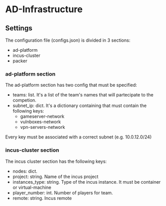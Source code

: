 # AD-Infrastructure

## Settings
The configuration file (configs.json) is divided in 3 sections:
- ad-platform
- incus-cluster
- packer

### ad-platform section
The ad-platform section has two config that must be specified:
- teams: list. It's a list of the team's names that will partecipate to the competion.
- subnet_ip: dict. It's a dictionary containing that must contain the following keys:
    * gameserver-network
    * vulnboxes-network
    * vpn-servers-network

Every key must be associated with a correct subnet (e.g. 10.0.12.0/24)

### incus-cluster section
The incus cluster section has the following keys:
- nodes: dict. 
- project: string. Name of the incus project
- instances_type: string. Type of the incus instance. It must be container or virtual-machine
- player_number: int. Number of players for team.
- remote: string. Incus remote